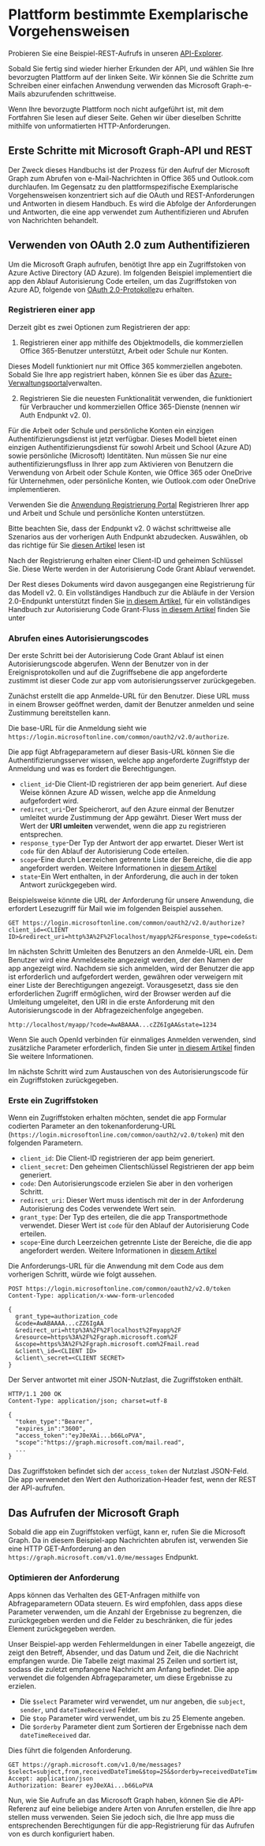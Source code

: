 # <a name="platform-specific-walkthroughs"></a>Plattform bestimmte Exemplarische Vorgehensweisen

Probieren Sie eine Beispiel-REST-Aufrufs in unseren [API-Explorer](https://graph.microsoft.io/graph-explorer).

Sobald Sie fertig sind wieder hierher Erkunden der API, und wählen Sie Ihre bevorzugten Plattform auf der linken Seite. Wir können Sie die Schritte zum Schreiben einer einfachen Anwendung verwenden das Microsoft Graph-e-Mails abzurufenden schrittweise.

Wenn Ihre bevorzugte Plattform noch nicht aufgeführt ist, mit dem Fortfahren Sie lesen auf dieser Seite. Gehen wir über dieselben Schritte mithilfe von unformatierten HTTP-Anforderungen.

## <a name="getting-started-with-the-microsoft-graph-api-and-rest"></a>Erste Schritte mit Microsoft Graph-API und REST

Der Zweck dieses Handbuchs ist der Prozess für den Aufruf der Microsoft Graph zum Abrufen von e-Mail-Nachrichten in Office 365 und Outlook.com durchlaufen. Im Gegensatz zu den plattformspezifische Exemplarische Vorgehensweisen konzentriert sich auf die OAuth und REST-Anforderungen und Antworten in diesem Handbuch. Es wird die Abfolge der Anforderungen und Antworten, die eine app verwendet zum Authentifizieren und Abrufen von Nachrichten behandelt.

## <a name="using-oauth-20-to-authenticate"></a>Verwenden von OAuth 2.0 zum Authentifizieren

Um die Microsoft Graph aufrufen, benötigt Ihre app ein Zugriffstoken von Azure Active Directory (AD Azure). Im folgenden Beispiel implementiert die app den Ablauf Autorisierung Code erteilen, um das Zugriffstoken von Azure AD, folgende von [OAuth 2.0-Protokolle](http://tools.ietf.org/html/rfc6749)zu erhalten.

### <a name="registering-an-app"></a>Registrieren einer app

Derzeit gibt es zwei Optionen zum Registrieren der app:

  1. Registrieren einer app mithilfe des Objektmodells, die kommerziellen Office 365-Benutzer unterstützt, Arbeit oder Schule nur Konten.
 
  Dieses Modell funktioniert nur mit Office 365 kommerziellen angeboten. Sobald Sie Ihre app registriert haben, können Sie es über das [Azure-Verwaltungsportal](https://manage.windowsazure.com)verwalten.

  2. Registrieren Sie die neuesten Funktionalität verwenden, die funktioniert für Verbraucher und kommerziellen Office 365-Dienste (nennen wir Auth Endpunkt v2. 0).
 
  Für die Arbeit oder Schule und persönliche Konten ein einzigen Authentifizierungsdienst ist jetzt verfügbar. Dieses Modell bietet einen einzigen Authentifizierungsdienst für sowohl Arbeit und School (Azure AD) sowie persönliche (Microsoft) Identitäten. Nun müssen Sie nur eine authentifizierungsfluss in Ihrer app zum Aktivieren von Benutzern die Verwendung von Arbeit oder Schule Konten, wie Office 365 oder OneDrive für Unternehmen, oder persönliche Konten, wie Outlook.com oder OneDrive implementieren.
   
Verwenden Sie die [Anwendung Registrierung Portal](https://apps.dev.microsoft.com/) Registrieren Ihrer app und Arbeit und Schule und persönliche Konten unterstützen.

Bitte beachten Sie, dass der Endpunkt v2. 0 wächst schrittweise alle Szenarios aus der vorherigen Auth Endpunkt abzudecken. Auswählen, ob das richtige für Sie [diesen Artikel](https://azure.microsoft.com/en-us/documentation/articles/active-directory-v2-limitations/) lesen ist

Nach der Registrierung erhalten einer Client-ID und geheimen Schlüssel Sie. Diese Werte werden in der Autorisierung Code Grant Ablauf verwendet.

Der Rest dieses Dokuments wird davon ausgegangen eine Registrierung für das Modell v2. 0. Ein vollständiges Handbuch zur die Abläufe in der Version 2.0-Endpunkt unterstützt finden Sie [in diesem Artikel](https://azure.microsoft.com/en-us/documentation/articles/active-directory-v2-flows/), für ein vollständiges Handbuch zur Autorisierung Code Grant-Fluss [in diesem Artikel](https://azure.microsoft.com/en-us/documentation/articles/active-directory-v2-protocols-oauth-code/) finden Sie unter

### <a name="getting-an-authorization-code"></a>Abrufen eines Autorisierungscodes

Der erste Schritt bei der Autorisierung Code Grant Ablauf ist einen Autorisierungscode abgerufen. Wenn der Benutzer von in der Ereignisprotokollen und auf die Zugriffsebene die app angeforderte zustimmt ist dieser Code zur app vom autorisierungsserver zurückgegeben.

Zunächst erstellt die app Anmelde-URL für den Benutzer. Diese URL muss in einem Browser geöffnet werden, damit der Benutzer anmelden und seine Zustimmung bereitstellen kann.

Die base-URL für die Anmeldung sieht wie `https://login.microsoftonline.com/common/oauth2/v2.0/authorize`.

Die app fügt Abfrageparametern auf dieser Basis-URL können Sie die Authentifizierungsserver wissen, welche app angeforderte Zugriffstyp der Anmeldung und was es fordert die Berechtigungen.

- `client_id`-Die Client-ID registrieren der app beim generiert. Auf diese Weise können Azure AD wissen, welche app die Anmeldung aufgefordert wird.
- `redirect_uri`-Der Speicherort, auf den Azure einmal der Benutzer umleitet wurde Zustimmung der App gewährt. Dieser Wert muss der Wert der **URI umleiten** verwendet, wenn die app zu registrieren entsprechen.
- `response_type`-Der Typ der Antwort der app erwartet. Dieser Wert ist `code` für den Ablauf der Autorisierung Code erteilen.
- `scope`-Eine durch Leerzeichen getrennte Liste der Bereiche, die die app angefordert werden. Weitere Informationen in [diesem Artikel](https://azure.microsoft.com/en-us/documentation/articles/active-directory-v2-scopes/)
- `state`-Ein Wert enthalten, in der Anforderung, die auch in der token Antwort zurückgegeben wird.

Beispielsweise könnte die URL der Anforderung für unsere Anwendung, die erfordert Lesezugriff für Mail wie im folgenden Beispiel aussehen.

```http
GET https://login.microsoftonline.com/common/oauth2/v2.0/authorize?client_id=<CLIENT ID>&redirect_uri=http%3A%2F%2Flocalhost/myapp%2F&response_type=code&state=1234&scope=https%3A%2F%2Fgraph.microsoft.com%2Fmail.read
```

Im nächsten Schritt Umleiten des Benutzers an den Anmelde-URL ein. Dem Benutzer wird eine Anmeldeseite angezeigt werden, der den Namen der app angezeigt wird. Nachdem sie sich anmelden, wird der Benutzer die app ist erforderlich und aufgefordert werden, gewähren oder verweigern mit einer Liste der Berechtigungen angezeigt. Vorausgesetzt, dass sie den erforderlichen Zugriff ermöglichen, wird der Browser werden auf die Umleitung umgeleitet, den URI in die erste Anforderung mit den Autorisierungscode in der Abfragezeichenfolge angegeben.

```http
http://localhost/myapp/?code=AwABAAAA...cZZ6IgAA&state=1234
```

Wenn Sie auch OpenId verbinden für einmaliges Anmelden verwenden, sind zusätzliche Parameter erforderlich, finden Sie unter [in diesem Artikel](https://azure.microsoft.com/en-us/documentation/articles/active-directory-v2-protocols-oidc/) finden Sie weitere Informationen. 

Im nächste Schritt wird zum Austauschen von des Autorisierungscode für ein Zugriffstoken zurückgegeben.

### <a name="getting-an-access-token"></a>Erste ein Zugriffstoken

Wenn ein Zugriffstoken erhalten möchten, sendet die app Formular codierten Parameter an den tokenanforderung-URL (`https://login.microsoftonline.com/common/oauth2/v2.0/token`) mit den folgenden Parametern.

- `client_id`: Die Client-ID registrieren der app beim generiert.
- `client_secret`: Den geheimen Clientschlüssel Registrieren der app beim generiert.
- `code`: Den Autorisierungscode erzielen Sie aber in den vorherigen Schritt.
- `redirect_uri`: Dieser Wert muss identisch mit der in der Anforderung Autorisierung des Codes verwendete Wert sein.
- `grant_type`: Der Typ des erteilen, die die app Transportmethode verwendet. Dieser Wert ist `code` für den Ablauf der Autorisierung Code erteilen.
- `scope`-Eine durch Leerzeichen getrennte Liste der Bereiche, die die app angefordert werden. Weitere Informationen in [diesem Artikel](https://azure.microsoft.com/en-us/documentation/articles/active-directory-v2-scopes/)

Die Anforderungs-URL für die Anwendung mit dem Code aus dem vorherigen Schritt, würde wie folgt aussehen.

```http
POST https://login.microsoftonline.com/common/oauth2/v2.0/token
Content-Type: application/x-www-form-urlencoded

{
  grant_type=authorization_code
  &code=AwABAAAA...cZZ6IgAA
  &redirect_uri=http%3A%2F%2Flocalhost%2Fmyapp%2F
  &resource=https%3A%2F%2Fgraph.microsoft.com%2F
  &scope=https%3A%2F%2Fgraph.microsoft.com%2Fmail.read
  &client\_id=<CLIENT ID>
  &client\_secret=<CLIENT SECRET>
}
```

Der Server antwortet mit einer JSON-Nutzlast, die Zugriffstoken enthält.

```http
HTTP/1.1 200 OK
Content-Type: application/json; charset=utf-8

{
  "token_type":"Bearer",
  "expires_in":"3600",
  "access_token":"eyJ0eXAi...b66LoPVA",
  "scope":"https://graph.microsoft.com/mail.read",
  ...
}
```

Das Zugriffstoken befindet sich der `access_token` der Nutzlast JSON-Feld. Die app verwendet den Wert den Authorization-Header fest, wenn der REST der API-aufrufen.

## <a name="calling-the-microsoft-graph"></a>Das Aufrufen der Microsoft Graph

Sobald die app ein Zugriffstoken verfügt, kann er, rufen Sie die Microsoft Graph. Da in diesem Beispiel-app Nachrichten abrufen ist, verwenden Sie eine HTTP GET-Anforderung an den `https://graph.microsoft.com/v1.0/me/messages` Endpunkt.

### <a name="refining-the-request"></a>Optimieren der Anforderung

Apps können das Verhalten des GET-Anfragen mithilfe von Abfrageparametern OData steuern.  Es wird empfohlen, dass apps diese Parameter verwenden, um die Anzahl der Ergebnisse zu begrenzen, die zurückgegeben werden und die Felder zu beschränken, die für jedes Element zurückgegeben werden. 

Unser Beispiel-app werden Fehlermeldungen in einer Tabelle angezeigt, die zeigt den Betreff, Absender, und das Datum und Zeit, die die Nachricht empfangen wurde. Die Tabelle zeigt maximal 25 Zeilen und sortiert ist, sodass die zuletzt empfangene Nachricht am Anfang befindet. Die app verwendet die folgenden Abfrageparameter, um diese Ergebnisse zu erzielen.

- Die `$select` Parameter wird verwendet, um nur angeben, die `subject`, `sender`, und `dateTimeReceived` Felder.
- Die `$top` Parameter wird verwendet, um bis zu 25 Elemente angeben.
- Die `$orderby` Parameter dient zum Sortieren der Ergebnisse nach dem `dateTimeReceived` dar.

Dies führt die folgenden Anforderung.

```http
GET https://graph.microsoft.com/v1.0/me/messages?$select=subject,from,receivedDateTime&$top=25&$orderby=receivedDateTime%20DESC
Accept: application/json
Authorization: Bearer eyJ0eXAi...b66LoPVA
```

Nun, wie Sie Aufrufe an das Microsoft Graph haben, können Sie die API-Referenz auf eine beliebige andere Arten von Anrufen erstellen, die Ihre app stellen muss verwenden. Seien Sie jedoch sich, die Ihre app muss die entsprechenden Berechtigungen für die app-Registrierung für das Aufrufen von es durch konfiguriert haben.


